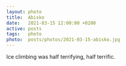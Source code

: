 ```yaml
---
layout: photo
title:  Abisko
date:   2021-03-15 12:00:00 +0200
active: posts
tags:   photo
photo:  posts/photos/2021-03-15-abisko.jpg
---
```


Ice climbing was half terrifying, half terrific.
